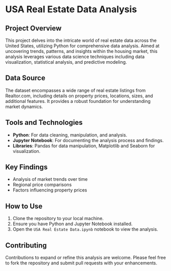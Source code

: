 # USA Real Estate Data Analysis

## Project Overview

This project delves into the intricate world of real estate data across the United States, utilizing Python for comprehensive data analysis. Aimed at uncovering trends, patterns, and insights within the housing market, this analysis leverages various data science techniques including data visualization, statistical analysis, and predictive modeling.

## Data Source

The dataset encompasses a wide range of real estate listings from Realtor.com, including details on property prices, locations, sizes, and additional features. It provides a robust foundation for understanding market dynamics.

## Tools and Technologies

- **Python**: For data cleaning, manipulation, and analysis.
- **Jupyter Notebook**: For documenting the analysis process and findings.
- **Libraries**: Pandas for data manipulation, Matplotlib and Seaborn for visualization.

## Key Findings

- Analysis of market trends over time
- Regional price comparisons
- Factors influencing property prices

## How to Use

1. Clone the repository to your local machine.
2. Ensure you have Python and Jupyter Notebook installed.
3. Open the `USA Real Estate Data.ipynb` notebook to view the analysis.

## Contributing

Contributions to expand or refine this analysis are welcome. Please feel free to fork the repository and submit pull requests with your enhancements.

